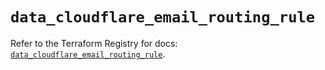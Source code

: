 # `data_cloudflare_email_routing_rule`

Refer to the Terraform Registry for docs: [`data_cloudflare_email_routing_rule`](https://registry.terraform.io/providers/cloudflare/cloudflare/5.3.0/docs/data-sources/email_routing_rule).
